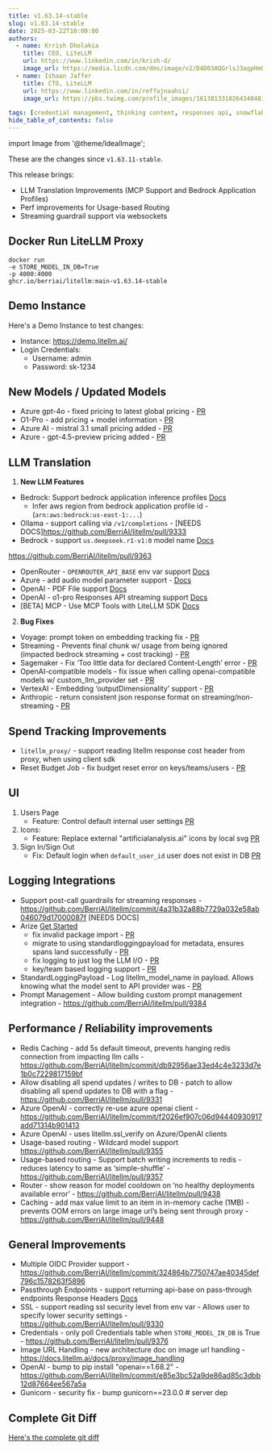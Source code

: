 ```yaml
---
title: v1.63.14-stable
slug: v1.63.14-stable
date: 2025-03-22T10:00:00
authors:
  - name: Krrish Dholakia
    title: CEO, LiteLLM
    url: https://www.linkedin.com/in/krish-d/
    image_url: https://media.licdn.com/dms/image/v2/D4D03AQGrlsJ3aqpHmQ/profile-displayphoto-shrink_400_400/B4DZSAzgP7HYAg-/0/1737327772964?e=1743638400&v=beta&t=39KOXMUFedvukiWWVPHf3qI45fuQD7lNglICwN31DrI
  - name: Ishaan Jaffer
    title: CTO, LiteLLM
    url: https://www.linkedin.com/in/reffajnaahsi/
    image_url: https://pbs.twimg.com/profile_images/1613813310264340481/lz54oEiB_400x400.jpg

tags: [credential management, thinking content, responses api, snowflake]
hide_table_of_contents: false
---
```


import Image from '@theme/IdealImage';

These are the changes since `v1.63.11-stable`.

This release brings:
- LLM Translation Improvements (MCP Support and Bedrock Application Profiles)
- Perf improvements for Usage-based Routing
- Streaming guardrail support via websockets

## Docker Run LiteLLM Proxy

```
docker run
-e STORE_MODEL_IN_DB=True
-p 4000:4000
ghcr.io/berriai/litellm:main-v1.63.14-stable
```

## Demo Instance

Here's a Demo Instance to test changes:
- Instance: https://demo.litellm.ai/
- Login Credentials:
    - Username: admin
    - Password: sk-1234



## New Models / Updated Models

- Azure gpt-4o - fixed pricing to latest global pricing - [PR](https://github.com/BerriAI/litellm/pull/9361)
- O1-Pro - add pricing + model information - [PR](https://github.com/BerriAI/litellm/pull/9397)
- Azure AI - mistral 3.1 small pricing added - [PR](https://github.com/BerriAI/litellm/pull/9453)
- Azure - gpt-4.5-preview pricing added - [PR](https://github.com/BerriAI/litellm/pull/9453)



## LLM Translation

1. **New LLM Features**

- Bedrock: Support bedrock application inference profiles [Docs](https://docs.litellm.ai/docs/providers/bedrock#bedrock-application-inference-profile)
   - Infer aws region from bedrock application profile id - (`arn:aws:bedrock:us-east-1:...`)
- Ollama - support calling via `/v1/completions` - [NEEDS DOCS]https://github.com/BerriAI/litellm/pull/9333
- Bedrock - support `us.deepseek.r1-v1:0` model name [Docs](../../docs/providers/bedrock#supported-aws-bedrock-models)

https://github.com/BerriAI/litellm/pull/9363
- OpenRouter - `OPENROUTER_API_BASE` env var support [Docs](../../docs/providers/openrouter.md)
- Azure - add audio model parameter support - [Docs](../../docs/providers/azure#azure-audio-model)
- OpenAI - PDF File support [Docs](../../docs/completion/document_understanding#openai-file-message-type)
- OpenAI - o1-pro Responses API streaming support [Docs](../../docs/response_api.md#streaming)
- [BETA] MCP - Use MCP Tools with LiteLLM SDK [Docs](../../docs/mcp)

2. **Bug Fixes**

- Voyage: prompt token on embedding tracking fix - [PR](https://github.com/BerriAI/litellm/commit/56d3e75b330c3c3862dc6e1c51c1210e48f1068e)
- Streaming - Prevents final chunk w/ usage from being ignored (impacted bedrock streaming + cost tracking) - [PR](https://github.com/BerriAI/litellm/commit/dd2c980d5bb9e1a3b125e364c5d841751e67c96d)
- Sagemaker - Fix ‘Too little data for declared Content-Length’ error - [PR](https://github.com/BerriAI/litellm/pull/9326)
- OpenAI-compatible models - fix issue when calling openai-compatible models w/ custom_llm_provider set - [PR](https://github.com/BerriAI/litellm/pull/9355)
- VertexAI - Embedding ‘outputDimensionality’ support - [PR](https://github.com/BerriAI/litellm/commit/437dbe724620675295f298164a076cbd8019d304)
- Anthropic - return consistent json response format on streaming/non-streaming - [PR](https://github.com/BerriAI/litellm/pull/9437)

## Spend Tracking Improvements

- `litellm_proxy/` - support reading litellm response cost header from proxy, when using client sdk 
- Reset Budget Job - fix budget reset error on keys/teams/users - [PR](https://github.com/BerriAI/litellm/pull/9329)

## UI

1. Users Page
   - Feature: Control default internal user settings [PR](https://github.com/BerriAI/litellm/pull/9374)
2. Icons:
   - Feature: Replace external "artificialanalysis.ai" icons by local svg [PR](https://github.com/BerriAI/litellm/pull/9374)
3. Sign In/Sign Out
   - Fix: Default login when `default_user_id` user does not exist in DB [PR](https://github.com/BerriAI/litellm/pull/9395)


## Logging Integrations

- Support post-call guardrails for streaming responses - https://github.com/BerriAI/litellm/commit/4a31b32a88b7729a032e58ab046079d17000087f [NEEDS DOCS] 
- Arize [Get Started](../../docs/observability/arize_integration)
   - fix invalid package import - [PR](https://github.com/BerriAI/litellm/pull/9338)
   - migrate to using standardloggingpayload for metadata, ensures spans land successfully - [PR](https://github.com/BerriAI/litellm/pull/9338)
   - fix logging to just log the LLM I/O - [PR](https://github.com/BerriAI/litellm/pull/9353)
   - key/team based logging support - [PR](https://github.com/BerriAI/litellm/pull/9353)
- StandardLoggingPayload - Log litellm_model_name in payload. Allows knowing what the model sent to API provider was - [PR](https://github.com/BerriAI/litellm/commit/a34cc2031dbebf9d0d26f9f96724cca37b690c57)
- Prompt Management - Allow building custom prompt management integration - https://github.com/BerriAI/litellm/pull/9384

## Performance / Reliability improvements

- Redis Caching - add 5s default timeout, prevents hanging redis connection from impacting llm calls - https://github.com/BerriAI/litellm/commit/db92956ae33ed4c4e3233d7e1b0c7229817159bf
- Allow disabling all spend updates / writes to DB - patch to allow disabling all spend updates to DB with a flag - https://github.com/BerriAI/litellm/pull/9331
- Azure OpenAI - correctly re-use azure openai client - https://github.com/BerriAI/litellm/commit/f2026ef907c06d94440930917add71314b901413
- Azure OpenAI - uses litellm.ssl_verify on Azure/OpenAI clients 
- Usage-based routing - Wildcard model support https://github.com/BerriAI/litellm/pull/9355
- Usage-based routing - Support batch writing increments to redis - reduces latency to same as ‘simple-shuffle’ - https://github.com/BerriAI/litellm/pull/9357
- Router - show reason for model cooldown on ‘no healthy deployments available error’ - https://github.com/BerriAI/litellm/pull/9438
- Caching - add max value limit to an item in in-memory cache (1MB) - prevents OOM errors on large image url’s being sent through proxy - https://github.com/BerriAI/litellm/pull/9448


## General Improvements

- Multiple OIDC Provider support - https://github.com/BerriAI/litellm/commit/324864b7750747ae40345def796c1578263f5896
- Passthrough Endpoints - support returning api-base on pass-through endpoints Response Headers [Docs](../../docs/proxy/response_headers#litellm-specific-headers)
- SSL - support reading ssl security level from env var - Allows user to specify lower security settings - https://github.com/BerriAI/litellm/pull/9330
- Credentials - only poll Credentials table when `STORE_MODEL_IN_DB` is True - https://github.com/BerriAI/litellm/pull/9376
- Image URL Handling - new architecture doc on image url handling - https://docs.litellm.ai/docs/proxy/image_handling
- OpenAI - bump to pip install "openai==1.68.2" - https://github.com/BerriAI/litellm/commit/e85e3bc52a9de86ad85c3dbb12d87664ee567a5a
- Gunicorn - security fix - bump gunicorn==23.0.0 # server dep



## Complete Git Diff

[Here's the complete git diff](https://github.com/BerriAI/litellm/compare/v1.63.11-stable...v1.63.14.rc)